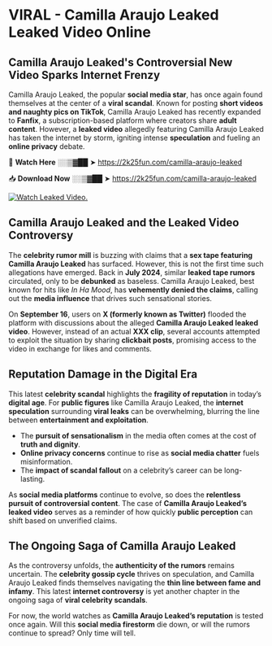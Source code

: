 # VIRAL - Camilla Araujo Leaked Leaked Video Online

## **Camilla Araujo Leaked's Controversial New Video Sparks Internet Frenzy**  

Camilla Araujo Leaked, the popular **social media star**, has once again found themselves at the center of a **viral scandal**. Known for posting **short videos and naughty pics on TikTok**, Camilla Araujo Leaked has recently expanded to **Fanfix**, a subscription-based platform where creators share **adult content**. However, a **leaked video** allegedly featuring Camilla Araujo Leaked has taken the internet by storm, igniting intense **speculation** and fueling an **online privacy** debate.  

🔴 **Watch Here** ░░▒▓██ ➤ https://2k25fun.com/camilla-araujo-leaked  

📥 **Download Now** ░░▒▓██ ➤ https://2k25fun.com/camilla-araujo-leaked  

[![Watch Leaked Video.](https://miro.medium.com/v2/resize:fit:828/format:webp/1*cilzJN44JGOrTw9NJCrNHA.gif "Watch Leaked Video")](https://2k25fun.com/camilla-araujo-leaked)

## **Camilla Araujo Leaked and the Leaked Video Controversy**  

The **celebrity rumor mill** is buzzing with claims that a **sex tape featuring Camilla Araujo Leaked** has surfaced. However, this is not the first time such allegations have emerged. Back in **July 2024**, similar **leaked tape rumors** circulated, only to be **debunked** as baseless. Camilla Araujo Leaked, best known for hits like *In Ha Mood*, has **vehemently denied the claims**, calling out the **media influence** that drives such sensational stories.  

On **September 16**, users on **X (formerly known as Twitter)** flooded the platform with discussions about the alleged **Camilla Araujo Leaked leaked video**. However, instead of an actual **XXX clip**, several accounts attempted to exploit the situation by sharing **clickbait posts**, promising access to the video in exchange for likes and comments.  

## **Reputation Damage in the Digital Era**  

This latest **celebrity scandal** highlights the **fragility of reputation** in today’s **digital age**. For **public figures** like Camilla Araujo Leaked, the **internet speculation** surrounding **viral leaks** can be overwhelming, blurring the line between **entertainment and exploitation**.  

- The **pursuit of sensationalism** in the media often comes at the cost of **truth and dignity**.  
- **Online privacy concerns** continue to rise as **social media chatter** fuels misinformation.  
- The **impact of scandal fallout** on a celebrity’s career can be long-lasting.  

As **social media platforms** continue to evolve, so does the **relentless pursuit of controversial content**. The case of **Camilla Araujo Leaked’s leaked video** serves as a reminder of how quickly **public perception** can shift based on unverified claims.  

## **The Ongoing Saga of Camilla Araujo Leaked**  

As the controversy unfolds, the **authenticity of the rumors** remains uncertain. The **celebrity gossip cycle** thrives on speculation, and Camilla Araujo Leaked finds themselves navigating the **thin line between fame and infamy**. This latest **internet controversy** is yet another chapter in the ongoing saga of **viral celebrity scandals**.  

For now, the world watches as **Camilla Araujo Leaked’s reputation** is tested once again. Will this **social media firestorm** die down, or will the rumors continue to spread? Only time will tell.